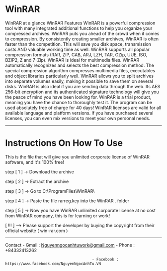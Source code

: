 # WinRAR 

WinRAR at a glance
WinRAR Features
WinRAR is a powerful compression tool with many integrated additional functions to help you organize your compressed archives.
WinRAR puts you ahead of the crowd when it comes to compression. By consistently creating smaller archives, WinRAR is often faster than the competition. This will save you disk space, transmission costs AND valuable working time as well.
WinRAR supports all popular compression formats (RAR, ZIP, CAB, ARJ, LZH, TAR, GZip, UUE, ISO, BZIP2, Z and 7-Zip).
WinRAR is ideal for multimedia files. WinRAR automatically recognizes and selects the best compression method. The special compression algorithm compresses multimedia files, executables and object libraries particularly well.
WinRAR allows you to split archives into separate volumes easily, making it possible to save them on several disks.
WinRAR is also ideal if you are sending data through the web. Its AES 256-bit encryption and its authenticated signature technology will give you the peace of mind you have been looking for.
WinRAR is a trial product, meaning you have the chance to thoroughly test it. The program can be used absolutely free of charge for 40 days!
WinRAR licenses are valid for all available language and platform versions. If you have purchased several licenses, you can even mix versions to meet your own personal needs.

-----------------------------------------------------------------------------------------------------------------------------------------------------------------------
# Instructions On How To Use

This is the file that will give you unlimited corporate license of WinRAR software, and it's 100% free!

step [ 1 ] -> Download the archive

step [ 2 ] -> Extract the archive

step [ 3 ] -> Go to C:\ProgramFiles\WinRAR\

step [ 4 ] -> Paste the file rarreg.key into the WinRAR . folder

step [ 5 ] -> Now you have WinRAR unlimited corporate license at no cost from WinRAR company, this is for learning or work!



[ !!! ] -->  Please support the developer by buying the copyright from their official website ( win-rar.com )

-----------------------------------------------------------------------------------------------------------------------------------------------------------------------

Contact - Gmail : Nguyenngocanhtuwork@gmail.com
        - Phone : +84332413262
                                           
                                           - Facebook : https://www.facebook.com/NguyenNgocAnhTu.VN
